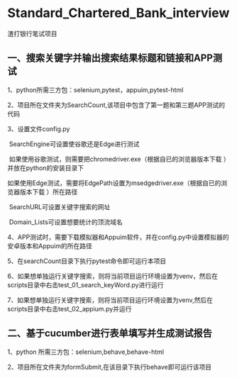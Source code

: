 # Standard_Chartered_Bank_interview
渣打银行笔试项目

## 一、搜索关键字并输出搜索结果标题和链接和APP测试

1、python所需三方包：selenium,pytest，appuim,pytest-html

2、项目所在文件夹为SearchCount,该项目中包含了第一题和第三题APP测试的代码

3、设置文件config.py

​			SearchEngine可设置使谷歌还是Edge进行测试

​					如果使用谷歌测试，则需要把chromedriver.exe（根据自已的浏览器版本下载 ）并放在python的安装目录下

​					如果使用Edge测试，需要将EdgePath设置为msedgedriver.exe（根据自已的浏览器版本下载 ）所在路径

​			SearchURL可设置关键字搜索的网址

​			Domain_Lists可设置想要统计的顶流域名

 4、APP测试时，需要下载模拟器和Appuim软件，并在config.py中设置模拟器的安卓版本和Appuim的所在路径

5、在searchCount目录下执行pytest命令即可运行本项目

6、如果想单独运行关键字搜索，则将当前项目运行环境设置为venv，然后在scripts目录中右击test_01_search_keyWord.py进行运行

7、如果想单独运行关键字搜索，则将当前项目运行环境设置为venv,然后在scripts目录中右击test_02_appium.py并运行



## 二、基于cucumber进行表单填写并生成测试报告

1、python 所需三方包：selenium,behave,behave-html

2、项目所在文件夹为formSubmit,在该目录下执行behave即可运行该项目